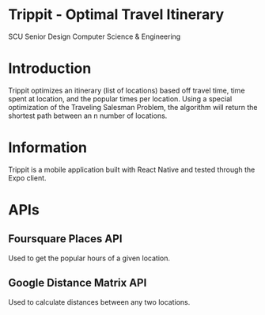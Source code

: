 # Trippit - Optimal Travel Itinerary
SCU Senior Design
Computer Science & Engineering

# Introduction
Trippit optimizes an itinerary (list of locations) based off travel time, time spent at location, and the popular times per location. Using a special optimization of the Traveling Salesman Problem, the algorithm will return the shortest path between an n number of locations.

# Information
Trippit is a mobile application built with React Native and tested through the Expo client.

# APIs
## Foursquare Places API
Used to get the popular hours of a given location.
## Google Distance Matrix API
Used to calculate distances between any two locations.
